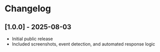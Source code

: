 # Changelog

## [1.0.0] - 2025-08-03
- Initial public release
- Included screenshots, event detection, and automated response logic

